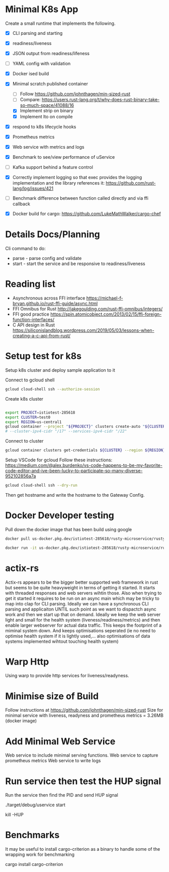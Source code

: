 # Minimal K8s App

Create a small runtime that implements the following.
 * [x] CLI parsing and starting
 * [x] readiness/liveness
 * [x] JSON output from readiness/lifeness
 * [ ] YAML config with validation
 * [x] Docker ised build
 * [x] Minimal scratch published container
    * [ ] Follow https://github.com/johnthagen/min-sized-rust
    * [ ] Compare: https://users.rust-lang.org/t/why-does-rust-binary-take-so-much-space/41088/16
    * [x] Implement strip on binary
    * [x] Implement lto on compile
 * [x] respond to k8s lifecycle hooks
 * [x] Prometheus metrics
 * [x] Web service with metrics and logs
 * [x] Benchmark to see/view performance of uService
 * [ ] Kafka support behind a feature control
 * [x] Correctly implement logging so that exec provides the logging implementation and the library references it: https://github.com/rust-lang/log/issues/421
 * [ ] Benchmark difference between function called directly and via ffi callback
 * [x] Docker build for cargo: https://github.com/LukeMathWalker/cargo-chef


# Details Docs/Planning

Cli command to do:

* parse - parse config and validate
* start - start the service and be responsive to readiness/liveness

# Reading list

* Asynchronous across FFI interface https://michael-f-bryan.github.io/rust-ffi-guide/async.html
* FFI Omnibus for Rust http://jakegoulding.com/rust-ffi-omnibus/integers/
* FFI good practice https://spin.atomicobject.com/2013/02/15/ffi-foreign-function-interfaces/
* C API design in Rust https://siliconislandblog.wordpress.com/2019/05/03/lessons-when-creating-a-c-api-from-rust/


# Setup test for k8s

Setup k8s cluster and deploy sample application to it

Connect to gcloud shell

   ```bash
   gcloud cloud-shell ssh --authorize-session
   ```

Create k8s cluster

   ```bash

   export PROJECT=istiotest-285618
   export CLUSTER=test0
   export REGION=us-central1
   gcloud container --project "${PROJECT}" clusters create-auto "${CLUSTER}" --region "${REGION}" --release-channel "regular" --network "projects/${PROJECT}/global/networks/default" --subnetwork "projects/${PROJECT}/regions/${REGION}/subnetworks/default"
   # --cluster-ipv4-cidr "/17" --services-ipv4-cidr "/22"
   ```

Connect to cluster

   ```bash
   gcloud container clusters get-credentials ${CLUSTER} --region ${REGION} --project ${PROJECT}
   ```

Setup VSCode for gcloud
Follow these instructions: https://medium.com/@alex.burdenko/vs-code-happens-to-be-my-favorite-code-editor-and-ive-been-lucky-to-participate-so-many-diverse-952102856a7a

   ```bash
   gcloud cloud-shell ssh --dry-run
   ```

Then get hostname and write the hostname to the Gateway Config.

# Docker Developer testing

Pull down the docker image that has been build using google

   ```bash
   docker pull us-docker.pkg.dev/istiotest-285618/rusty-microservice/rusty

   docker run -it us-docker.pkg.dev/istiotest-285618/rusty-microservice/rusty:latest
   ```

# actix-rs

Actix-rs appears to be the bigger better supported web framework in rust but seems to be quite heavyweight in terms of getting it started. It starts with threaded responses and web servers wihtin those. Also when trying to get it started it requires to be run on an async main which may be tricky to map into clap for CLI parsing.
Ideally we can have a synchronous CLI parsing and applicaiton UNTIL such point as we want to dispactch async work and then we start up that on demand.
Ideally we keep the web server light and small for the health system (liveness/readiness/metrics) and then enable larger webserver for actual data traffic. This keeps the footprint of a miminal system down. And keeps optimisations seperated (ie no need to optimise health system if it is lightly used,... also optimisations of data systems implemented wihtout touching health system)

# Warp Http
Using warp to provide http services for liveness/readyness.

# Minimise size of Build
Follow instructions at https://github.com/johnthagen/min-sized-rust
Size for minimal service with liveness, readyness and prometheus metrics = 3.26MB (docker image)

# Add Minimal Web Service
Web service to include minimal serving functions.
Web service to capture prometheus metrics
Web service to write logs

# Run service then test the HUP signal

Run the service then find the PID and send HUP signal

   ./target/debug/uservice start

   kill -HUP <PID>

# Benchmarks

It may be useful to install cargo-criterion as a binary to handle some of the wrapping work for benchmarking

   cargo install cargo-criterion
